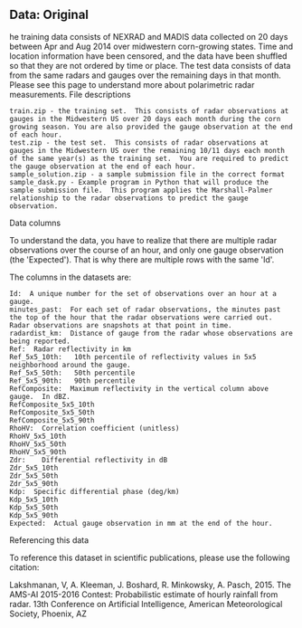 ## Data: Original

he training data consists of NEXRAD and MADIS data collected on 20 days between Apr and Aug 2014 over midwestern corn-growing states. Time and location information have been censored, and the data have been shuffled so that they are not ordered by time or place. The test data consists of data from the same radars and gauges over the remaining days in that month. Please see this page to understand more about polarimetric radar measurements.
File descriptions

    train.zip - the training set.  This consists of radar observations at gauges in the Midwestern US over 20 days each month during the corn growing season. You are also provided the gauge observation at the end of each hour.
    test.zip - the test set.  This consists of radar observations at gauges in the Midwestern US over the remaining 10/11 days each month of the same year(s) as the training set.  You are required to predict the gauge observation at the end of each hour.
    sample_solution.zip - a sample submission file in the correct format
    sample_dask.py - Example program in Python that will produce the sample submission file.  This program applies the Marshall-Palmer relationship to the radar observations to predict the gauge observation.

Data columns

To understand the data, you have to realize that there are multiple radar observations over the course of an hour, and only one gauge observation (the 'Expected'). That is why there are multiple rows with the same 'Id'.

The columns in the datasets are:

    Id:  A unique number for the set of observations over an hour at a gauge.
    minutes_past:  For each set of radar observations, the minutes past the top of the hour that the radar observations were carried out.  Radar observations are snapshots at that point in time.
    radardist_km:  Distance of gauge from the radar whose observations are being reported.
    Ref:  Radar reflectivity in km
    Ref_5x5_10th:   10th percentile of reflectivity values in 5x5 neighborhood around the gauge.
    Ref_5x5_50th:   50th percentile
    Ref_5x5_90th:   90th percentile
    RefComposite:  Maximum reflectivity in the vertical column above gauge.  In dBZ.
    RefComposite_5x5_10th
    RefComposite_5x5_50th
    RefComposite_5x5_90th
    RhoHV:  Correlation coefficient (unitless)
    RhoHV_5x5_10th
    RhoHV_5x5_50th
    RhoHV_5x5_90th
    Zdr:    Differential reflectivity in dB
    Zdr_5x5_10th
    Zdr_5x5_50th
    Zdr_5x5_90th
    Kdp:  Specific differential phase (deg/km)
    Kdp_5x5_10th
    Kdp_5x5_50th
    Kdp_5x5_90th
    Expected:  Actual gauge observation in mm at the end of the hour.

Referencing this data

To reference this dataset in scientific publications, please use the following citation:

Lakshmanan, V, A. Kleeman, J. Boshard, R. Minkowsky, A. Pasch, 2015. The AMS-AI 2015-2016 Contest: Probabilistic estimate of hourly rainfall from radar. 13th Conference on Artificial Intelligence, American Meteorological Society, Phoenix, AZ
